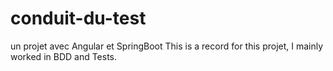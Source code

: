 # conduit-du-test
un projet avec Angular et SpringBoot
This is a record for this projet, I mainly worked in BDD and Tests.
